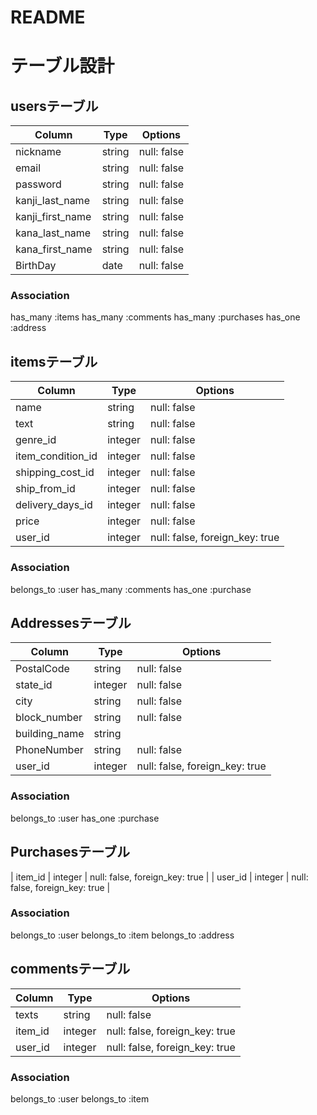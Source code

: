 # README

# テーブル設計

## usersテーブル
| Column            | Type   | Options     |
| ----------------- | ------ | ----------- |
| nickname          | string | null: false |
| email             | string | null: false |
| password          | string | null: false |
| kanji_last_name   | string | null: false |
| kanji_first_name  | string | null: false |
| kana_last_name    | string | null: false |
| kana_first_name   | string | null: false |
| BirthDay          | date   | null: false |

### Association
has_many :items
has_many :comments
has_many :purchases
has_one :address


## itemsテーブル
| Column            | Type    | Options                        |
| ----------------- | ------- | ------------------------------ |
| name        | string  | null: false                    |
| text              | string  | null: false                    |
| genre_id          | integer | null: false                    |
| item_condition_id | integer | null: false                    |
| shipping_cost_id  | integer | null: false                    |
| ship_from_id      | integer | null: false                    |
| delivery_days_id  | integer | null: false                    |
| price             | integer | null: false                    |
| user_id           | integer | null: false, foreign_key: true |

### Association
belongs_to :user
has_many :comments
has_one :purchase


## Addressesテーブル
| Column        | Type    | Options                        |
| ------------- | ------- | ------------------------------ |
| PostalCode    | string  | null: false                    |
| state_id      | integer | null: false                    |
| city          | string  | null: false                    |
| block_number  | string  | null: false                    |
| building_name | string  |                                |
| PhoneNumber   | string  | null: false                    |
| user_id       | integer | null: false, foreign_key: true |

### Association
belongs_to :user
has_one :purchase


## Purchasesテーブル
| item_id       | integer | null: false, foreign_key: true |
| user_id       | integer | null: false, foreign_key: true |

### Association
belongs_to :user
belongs_to :item
belongs_to :address


## commentsテーブル
| Column   | Type    | Options                        |
| -------- | ------- | ------------------------------ |
| texts    | string  | null: false                    |
| item_id  | integer | null: false, foreign_key: true |
| user_id  | integer | null: false, foreign_key: true |

### Association
belongs_to :user
belongs_to :item